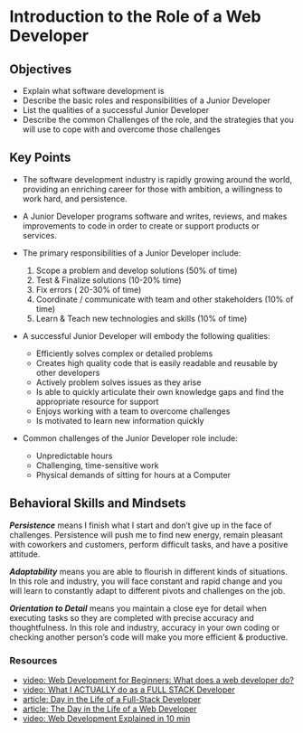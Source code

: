 # Introduction to the Role of a Web Developer

## Objectives

- Explain what software development is
- Describe the basic roles and responsibilities of a Junior Developer
- List the qualities of a successful Junior Developer
- Describe the common Challenges of the role, and the strategies that you will use to cope with and overcome those challenges

## Key Points

- The software development industry is rapidly growing around the world, providing an enriching career for those with ambition, a willingness to work hard, and persistence.

- A Junior Developer programs software and writes, reviews, and makes improvements to code in order to create or support products or services.

- The primary responsibilities of a Junior Developer include:
	1. Scope a problem and develop solutions (50% of time)
	2. Test & Finalize solutions (10-20% time)
	3. Fix errors ( 20-30% of time)
	4. Coordinate / communicate with team and other stakeholders (10% of time)
	5. Learn & Teach new technologies and skills (10% of time)

- A successful Junior Developer will embody the following qualities:
	* Efficiently solves complex or detailed problems
	* Creates high quality code that is easily readable and reusable by other developers
	* Actively problem solves issues as they arise
	* Is able to quickly articulate their own knowledge gaps and find the appropriate resource for support
	* Enjoys working with a team to overcome challenges
	* Is motivated to learn new information quickly

- Common challenges of the Junior Developer role include:
	* Unpredictable hours
	* Challenging, time-sensitive work
	* Physical demands of sitting for hours at a Computer

## Behavioral Skills and Mindsets

***Persistence*** means I finish what I start and don’t give up in the face of challenges. Persistence will push me to find new energy, remain pleasant with coworkers and customers, perform difficult tasks, and have a positive attitude.

***Adaptability*** means you are able to flourish in different kinds of situations. In this role and industry, you will face constant and rapid change and you will learn to constantly adapt to different pivots and challenges on the job.

***Orientation to Detail*** means you maintain a close eye for detail when executing tasks so they are completed with precise accuracy and thoughtfulness. In this role and industry, accuracy in your own coding or checking another person’s code will make you more efficient & productive.

### Resources

- [video: Web Development for Beginners: What does a web developer do?](https://www.youtube.com/watch?v=GEfuOMzRgXo&t=2s)
- [video: What I ACTUALLY do as a FULL STACK Developer](https://www.youtube.com/watch?v=9GHtSbRX3dY)
- [article: Day in the Life of a Full-Stack Developer](https://www.lighthouselabs.ca/en/blog/day-in-the-life-of-a-full-stack-developer)
- [article: The Day in the Life of a Web Developer](https://blog.openclassrooms.com/en/2018/10/22/day-life-web-developer/)
- [video: Web Development Explained in 10 min](https://www.youtube.com/watch?v=5YDVJaItmaY&t=2s)
